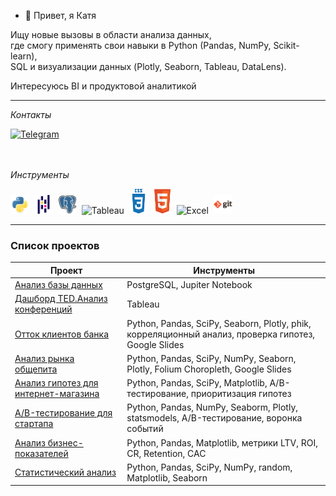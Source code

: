 - 👋 Привет, я Катя 

Ищу новые вызовы в области анализа данных,   
где смогу применять свои навыки в Python (Pandas, NumPy, Scikit-learn),   
SQL и визуализации данных (Plotly, Seaborn, Tableau, DataLens).  

Интересуюсь BI и продуктовой аналитикой   

---

*Контакты*  

<div id="badges">
  <a href="https://t.me/kachanea">
    <img src=https://avatars.mds.yandex.net/i?id=ee220d96aa96df9eb6c0d046e507ee984a077a34-10868190-images-thumbs&n=13 alt="Telegram" width="40"/>
  </a>
</div>  
<br></br>

*Инструменты*  

<div>
  <img src="https://github.com/devicons/devicon/blob/master/icons/python/python-original.svg" title="Python" alt="Python" width="30" height="30"/>&nbsp;
  <img src="https://github.com/devicons/devicon/blob/master/icons/pandas/pandas-original.svg" title="Pandes" alt="Pandas" width="30" height="30"/>&nbsp;
  <img src="https://github.com/devicons/devicon/blob/master/icons/postgresql/postgresql-original.svg" title="SQL" alt="SQL" width="30" height="30"/>&nbsp;
  <img src="https://avatars.mds.yandex.net/i?id=b9705fdaf1bd00a545280399927260f8_l-4432759-images-thumbs&n=13" title="Tableau" alt="Tableau" height="30"/>&nbsp;
  <img src="https://github.com/devicons/devicon/blob/master/icons/css3/css3-plain-wordmark.svg"  title="CSS3" alt="CSS" width="30" height="40"/>&nbsp;
  <img src="https://github.com/devicons/devicon/blob/master/icons/html5/html5-original.svg" title="HTML5" alt="HTML" width="30" height="40"/>&nbsp;
  <img src="https://image.winudf.com/v2/image1/Y29tLm1pY3Jvc29mdC5vZmZpY2UuZXhjZWxfaWNvbl8xNTYwNDE4MjU5XzA5NA/icon.png?w=100&fakeurl=1" title="Excel" alt="Excel" height="30"/>&nbsp;
  <img src="https://github.com/devicons/devicon/blob/master/icons/git/git-original-wordmark.svg" title="Git" **alt="Git" width="30" height="30"/>
</div>  


---

### Список проектов

| Проект  | Инструменты |
| ------------- | ------------- |
| [Анализ базы данных](https://github.com/kachanea/Data-Analytics-Projects/tree/main/%D0%90%D0%BD%D0%B0%D0%BB%D0%B8%D0%B7%20%D0%B1%D0%B0%D0%B7%D1%8B%20%D0%B4%D0%B0%D0%BD%D0%BD%D1%8B%D1%85.%20SQL)  | PostgreSQL, Jupiter Notebook  |
| [Дашборд TED.Анализ конференций](https://github.com/kachanea/Data-Analytics-Projects/tree/0b6bf5b1d841447ecd5f0c0742daa24a013cecb0/%D0%94%D0%B0%D1%88%D0%B1%D0%BE%D1%80%D0%B4%20Tableau)  | Tableau  |
| [Отток клиентов банка](https://github.com/kachanea/Data-Analytics-Projects/tree/0b6bf5b1d841447ecd5f0c0742daa24a013cecb0/%D0%9E%D1%82%D1%82%D0%BE%D0%BA%20%D0%BA%D0%BB%D0%B8%D0%B5%D0%BD%D1%82%D0%BE%D0%B2%20%D0%B1%D0%B0%D0%BD%D0%BA%D0%B0)  | Python, Pandas, SciPy, Seaborn, Plotly, phik, корреляционный анализ, проверка гипотез, Google Slides  |
| [Анализ рынка общепита](https://github.com/kachanea/Data-Analytics-Projects/tree/0b6bf5b1d841447ecd5f0c0742daa24a013cecb0/%D0%90%D0%BD%D0%B0%D0%BB%D0%B8%D0%B7%20%D0%B7%D0%B0%D0%B2%D0%B5%D0%B4%D0%B5%D0%BD%D0%B8%D0%B9%20%D0%BE%D0%B1%D1%89%D0%B5%D1%81%D1%82%D0%B2%D0%B5%D0%BD%D0%BD%D0%BE%D0%B3%D0%BE%20%D0%BF%D0%B8%D1%82%D0%B0%D0%BD%D0%B8%D1%8F)  | Python, Pandas, SciPy, NumPy, Seaborn, Plotly, Folium Choropleth, Google Slides  |
| [Анализ гипотез для интернет-магазина](https://github.com/kachanea/Data-Analytics-Projects/tree/0b6bf5b1d841447ecd5f0c0742daa24a013cecb0/%D0%90%D0%BD%D0%B0%D0%BB%D0%B8%D0%B7%20%D0%B3%D0%B8%D0%BF%D0%BE%D1%82%D0%B5%D0%B7%20%D0%B4%D0%BB%D1%8F%20%D0%B8%D0%BD%D1%82%D0%B5%D1%80%D0%BD%D0%B5%D1%82-%D0%BC%D0%B0%D0%B3%D0%B0%D0%B7%D0%B8%D0%BD%D0%B0)  | Python, Pandas, SciPy, Matplotlib, A/B-тестирование, приоритизация гипотез  |
| [A/B-тестирование для стартапа](https://github.com/kachanea/Data-Analytics-Projects/tree/0b6bf5b1d841447ecd5f0c0742daa24a013cecb0/AB%20%D1%82%D0%B5%D1%81%D1%82%D0%B8%D1%80%D0%BE%D0%B2%D0%B0%D0%BD%D0%B8%D0%B5%20%D0%B4%D0%BB%D1%8F%20%D1%81%D1%82%D0%B0%D1%80%D1%82%D0%B0%D0%BF%D0%B0)  | Python, Pandas, NumPy, Seaborm, Plotly, statsmodels, A/B-тестирование, воронка событий  |
| [Анализ бизнес-показателей](https://github.com/kachanea/Data-Analytics-Projects/tree/0b6bf5b1d841447ecd5f0c0742daa24a013cecb0/%D0%90%D0%BD%D0%B0%D0%BB%D0%B8%D0%B7%20%D0%B1%D0%B8%D0%B7%D0%BD%D0%B5%D1%81-%D0%BF%D0%BE%D0%BA%D0%B0%D0%B7%D0%B0%D1%82%D0%B5%D0%BB%D0%B5%D0%B9%20%D0%BF%D1%80%D0%B8%D0%BB%D0%BE%D0%B6%D0%B5%D0%BD%D0%B8%D1%8F)  | Python, Pandas, Matplotlib, метрики LTV, ROI, CR, Retention, CAC  |
| [Статистический анализ](https://github.com/kachanea/Data-Analytics-Projects/tree/0b6bf5b1d841447ecd5f0c0742daa24a013cecb0/%D0%A1%D1%82%D0%B0%D1%82%D0%B8%D1%81%D1%82%D0%B8%D1%87%D0%B5%D1%81%D0%BA%D0%B8%D0%B9%20%D0%B0%D0%BD%D0%B0%D0%BB%D0%B8%D0%B7)  | Python, Pandas, SciPy, NumPy, random, Matplotlib, Seaborn  |

